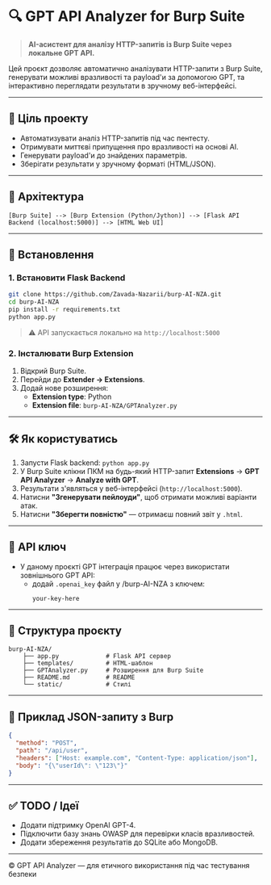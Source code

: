 # 🔍 GPT API Analyzer for Burp Suite

> **AI-асистент для аналізу HTTP-запитів із Burp Suite через локальне GPT API.**

Цей проєкт дозволяє автоматично аналізувати HTTP-запити з Burp Suite, генерувати можливі вразливості та payload'и за допомогою GPT, та інтерактивно переглядати результати в зручному веб-інтерфейсі.

---

## 🎯 Ціль проекту

- Автоматизувати аналіз HTTP-запитів під час пентесту.
- Отримувати миттєві припущення про вразливості на основі AI.
- Генерувати payload'и до знайдених параметрів.
- Зберігати результати у зручному форматі (HTML/JSON).

---

## 🧩 Архітектура

```
[Burp Suite] --> [Burp Extension (Python/Jython)] --> [Flask API Backend (localhost:5000)] --> [HTML Web UI]
```

---

## 🚀 Встановлення

### 1. Встановити Flask Backend

```bash
git clone https://github.com/Zavada-Nazarii/burp-AI-NZA.git
cd burp-AI-NZA
pip install -r requirements.txt
python app.py
```

> ⚠️ API запускається локально на `http://localhost:5000`

### 2. Інсталювати Burp Extension

1. Відкрий Burp Suite.
2. Перейди до **Extender → Extensions**.
3. Додай нове розширення:
   - **Extension type**: Python
   - **Extension file**: `burp-AI-NZA/GPTAnalyzer.py`

---

## 🛠️ Як користуватись

1. Запусти Flask backend: `python app.py`
2. У Burp Suite клікни ПКМ на будь-який HTTP-запит **Extensions** → **GPT API Analyzer** → **Analyze with GPT**.
3. Результати з'являться у веб-інтерфейсі (`http://localhost:5000`).
4. Натисни **"Згенерувати пейлоуди"**, щоб отримати можливі варіанти атак.
5. Натисни **"Зберегти повністю"** — отримаєш повний звіт у `.html`.

---

## 🔑 API ключ

- У даному проєкті GPT інтеграція працює через використати зовнішнього GPT API:
  - додай `.openai_key` файл у /burp-AI-NZA з ключем:
    ```env
    your-key-here
    ```
---

## 📁 Структура проєкту

```
burp-AI-NZA/
    ├── app.py             # Flask API сервер
    ├── templates/         # HTML-шаблон
    ├── GPTAnalyzer.py     # Розширення для Burp Suite
    ├── README.md          # README
    └── static/            # Стилі

```

---

## 🧠 Приклад JSON-запиту з Burp

```json
{
  "method": "POST",
  "path": "/api/user",
  "headers": ["Host: example.com", "Content-Type: application/json"],
  "body": "{\"userId\": \"123\"}"
}
```

---

## ✅ TODO / Ідеї

- Додати підтримку OpenAI GPT-4.
- Підключити базу знань OWASP для перевірки класів вразливостей.
- Додати збереження результатів до SQLite або MongoDB.

---

© GPT API Analyzer — для етичного використання під час тестування безпеки
